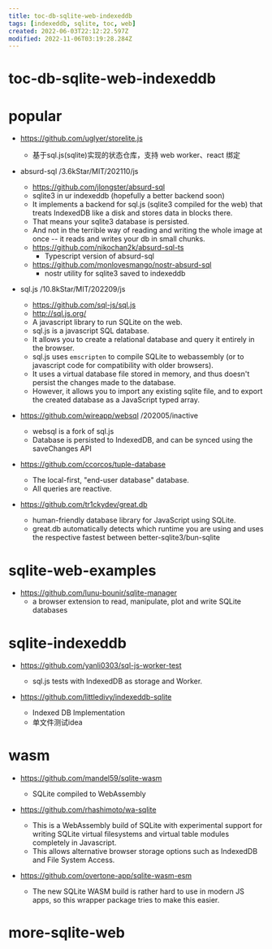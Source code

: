 ```yaml
---
title: toc-db-sqlite-web-indexeddb
tags: [indexeddb, sqlite, toc, web]
created: 2022-06-03T22:12:22.597Z
modified: 2022-11-06T03:19:28.284Z
---
```


# toc-db-sqlite-web-indexeddb

# popular
- https://github.com/uglyer/storelite.js
  - 基于sql.js(sqlite)实现的状态仓库，支持 web worker、react 绑定

- absurd-sql /3.6kStar/MIT/202110/js
  - https://github.com/jlongster/absurd-sql
  - sqlite3 in ur indexeddb (hopefully a better backend soon)
  - It implements a backend for sql.js (sqlite3 compiled for the web) that treats IndexedDB like a disk and stores data in blocks there. 
  - That means your sqlite3 database is persisted. 
  - And not in the terrible way of reading and writing the whole image at once -- it reads and writes your db in small chunks.
  - https://github.com/nikochan2k/absurd-sql-ts
    - Typescript version of absurd-sql
  - https://github.com/monlovesmango/nostr-absurd-sql
    - nostr utility for sqlite3 saved to indexeddb



- sql.js /10.8kStar/MIT/202209/js
  - https://github.com/sql-js/sql.js
  - http://sql.js.org/
  - A javascript library to run SQLite on the web.
  - sql.js is a javascript SQL database. 
  - It allows you to create a relational database and query it entirely in the browser.
  - sql.js uses `emscripten` to compile SQLite to webassembly (or to javascript code for compatibility with older browsers). 
  - It uses a virtual database file stored in memory, and thus doesn't persist the changes made to the database. 
  - However, it allows you to import any existing sqlite file, and to export the created database as a JavaScript typed array.
- https://github.com/wireapp/websql  /202005/inactive
  - websql is a fork of sql.js 
  - Database is persisted to IndexedDB, and can be synced using the saveChanges API

- https://github.com/ccorcos/tuple-database
  - The local-first, "end-user database" database.
  - All queries are reactive.

- https://github.com/tr1ckydev/great.db
  - human-friendly database library for JavaScript using SQLite. 
  - great.db automatically detects which runtime you are using and uses the respective fastest between better-sqlite3/bun-sqlite  
# sqlite-web-examples
- https://github.com/lunu-bounir/sqlite-manager
  - a browser extension to read, manipulate, plot and write SQLite databases
# sqlite-indexeddb
- https://github.com/yanli0303/sql-js-worker-test
  - sql.js tests with IndexedDB as storage and Worker.

- https://github.com/littledivy/indexeddb-sqlite
  - Indexed DB Implementation
  - 单文件测试idea
# wasm
- https://github.com/mandel59/sqlite-wasm
  - SQLite compiled to WebAssembly
- https://github.com/rhashimoto/wa-sqlite
  - This is a WebAssembly build of SQLite with experimental support for writing SQLite virtual filesystems and virtual table modules completely in Javascript. 
  - This allows alternative browser storage options such as IndexedDB and File System Access.

- https://github.com/overtone-app/sqlite-wasm-esm
  - The new SQLite WASM build is rather hard to use in modern JS apps, so this wrapper package tries to make this easier.
# more-sqlite-web
